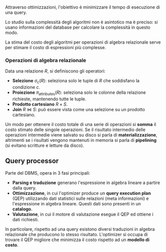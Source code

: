 Attraverso ottimizzazioni, l'obiettivo è minimizzare il tempo di esecuzione di una query.

Lo studio sulla complessità degli algoritmi non è asintotico ma è preciso: si usano informazioni del database per calcolare la complessità in questo modo.

La stima del costo degli algoritmi per operazioni di algebra relazionale serve per stimare il costo di espressioni più complesse.

### Operazioni di algebra relazionale

Data una relazione $R$, si definiscono gli operatori: 
- **Selezione** $\sigma_c(R)$: seleziona solo le tuple di $R$ che soddisfano la condizione $c$. 
- **Proiezione** $\pi_{\text{attributes}}(R)$: seleziona solo le colonne della relazione richieste, mantenendo tutte le tuple.
- **Prodotto cartesiano** $R \times S$.
- **Join** $R \bowtie S$: può essere vista come una selezione su un prodotto cartesiano.

Un modo per ottenere il costo totale di una serie di operazioni si **somma** il costo stimato delle singole operazioni.
Se il risultato intermedio delle operazioni intermedie viene salvato su disco si parla di **materializzazione**, altrimenti se i risultati vengono mantenuti in memoria si parla di **pipelining** (si evitano scritture e letture da disco).

## Query processor

Parte del DBMS, opera in 3 fasi principali:

- **Parsing e traduzione** generano l'espressione in algebra lineare a partire dalla query.
- **Ottimizzazione**, in cui l'optimizer produce un **query execution plan** (QEP) utilizzando dati statistici sulle relazioni (meta informazioni) e l'espressione in algebra lineare. Questi dati sono presenti in un **catalogo**.
- **Valutazione**, in cui il motore di valutazione esegue il QEP ed ottiene i dati richiesti.

In particolare, rispetto ad una query esistono diversi traduzioni in algebra relazionale  che producono lo stesso risultato. L'optimizer si occupa di trovare il QEP migliore che minimizza il costo rispetto ad un **modello di costo**.

